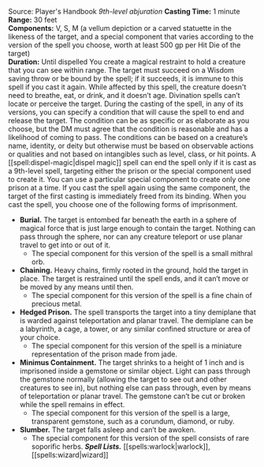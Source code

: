 Source: Player's Handbook
*9th-level abjuration*
**Casting Time:** 1 minute  
**Range:** 30 feet  
**Components:** V, S, M (a vellum depiction or a carved statuette in the likeness of the target, and a special component that varies according to the version of the spell you choose, worth at least 500 gp per Hit Die of the target)  
**Duration:** Until dispelled
You create a magical restraint to hold a creature that you can see within range. The target must succeed on a Wisdom saving throw or be bound by the spell; if it succeeds, it is immune to this spell if you cast it again. While affected by this spell, the creature doesn't need to breathe, eat, or drink, and it doesn’t age. Divination spells can’t locate or perceive the target.
During the casting of the spell, in any of its versions, you can specify a condition that will cause the spell to end and release the target. The condition can be as specific or as elaborate as you choose, but the DM must agree that the condition is reasonable and has a likelihood of coming to pass. The conditions can be based on a creature’s name, identity, or deity but otherwise must be based on observable actions or qualities and not based on intangibles such as level, class, or hit points.
A [[spell:dispel-magic|dispel magic]] spell can end the spell only if it is cast as a 9th-level spell, targeting either the prison or the special component used to create it.
You can use a particular special component to create only one prison at a time. If you cast the spell again using the same component, the target of the first casting is immediately freed from its binding.
When you cast the spell, you choose one of the following forms of imprisonment.
* **Burial.** The target is entombed far beneath the earth in a sphere of magical force that is just large enough to contain the target. Nothing can pass through the sphere, nor can any creature teleport or use planar travel to get into or out of it.
	+ The special component for this version of the spell is a small mithral orb.
* **Chaining.** Heavy chains, firmly rooted in the ground, hold the target in place. The target is restrained until the spell ends, and it can’t move or be moved by any means until then.
	+ The special component for this version of the spell is a fine chain of precious metal.
* **Hedged Prison.** The spell transports the target into a tiny demiplane that is warded against teleportation and planar travel. The demiplane can be a labyrinth, a cage, a tower, or any similar confined structure or area of your choice.
	+ The special component for this version of the spell is a miniature representation of the prison made from jade.
* **Minimus Containment.** The target shrinks to a height of 1 inch and is imprisoned inside a gemstone or similar object. Light can pass through the gemstone normally (allowing the target to see out and other creatures to see in), but nothing else can pass through, even by means of teleportation or planar travel. The gemstone can’t be cut or broken while the spell remains in effect.
	+ The special component for this version of the spell is a large, transparent gemstone, such as a corundum, diamond, or ruby.
* **Slumber.** The target falls asleep and can’t be awoken.
	+ The special component for this version of the spell consists of rare soporific herbs.
***Spell Lists.*** [[spells:warlock|warlock]], [[spells:wizard|wizard]]